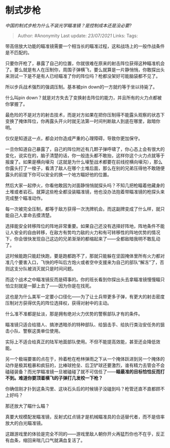 # 制式步枪
*中国的制式步枪为什么不装光学瞄准镜？是控制成本还是没必要?*

> Author: #Anonymity
> Last update: *23/07/2021*
> Links:
> Tags:

带高倍放大功能的瞄准镜需要一个相当长的瞄准过程，这和战场上的一般作战条件是不匹配的。

只要你开枪了，暴露了自己的位置，你就很难在原来的射击阵位获得这种瞄准机会了。要么就是有人在压制你，周围子弹横飞，要么就算是一片静悄悄，你敢探出头来测试一下是不是有人已经瞄准了你的阵位吗？枪都没架好可能脑袋都不见了。

所以步兵战术强烈的强调压制。基本被pin down的一方就约等于坐以待毙了。

什么叫pin down？就是对方失去了变换射击阵位的能力，并且所有的火力点都被你掌握了。

最危险的不是对方的射击技术，而是对方如果在把你压制得不能露头观察的状态下变换了掩体阵位，你再露头开火时就无法第一时间判断敌人到底在哪里，敌暗你明。

仅仅是知道这一点，都会对你造成严重的心理障碍，导致你更加保守。

一旦你知道自己暴露了，自己的阵位附近有几颗子弹呼啸了，你心态上会有很大的变化，说实在的，脑子清楚的话，你一般连头都不敢抬，这样你这个火力点就等于报废了。如果是横向壕沟（这就是为什么壕堑战术都要在前线挖横向壕沟），那么你露头打了一梭子，看清了敌人在哪个土堆后面，那么在别的兄弟压得他不敢随便露头的前提下你可以安全的换一个地方瞄好他的位置。

然后大家一起停火，你看他敢因为对面静悄悄就探头吗？不知几把枪瞄着他藏身的土堆或者岩石。就算这些枪全都没装瞄准镜，他也没办法抱着带瞄准镜的枪探头来完成整个瞄准动作。

每一次被完全压制，都等于敌方获得一次洗牌机会。而这副牌变成了什么样，就只能自己人拿命去摸清楚。

选择能安全转移阵位的阵地非常重要。如果自己还没有选择好阵地，阵地条件不能让人安全的自由转移，在敌方有势均力敌的火力和有可转移性的阵地优势的情况下，你会很快发现自己这边的兄弟渐渐的都缩起来了——全都敌暗我明不敢乱动了。

这时候能跑只能赶快跑，要是跑都跑不了，那就只能躲在坚固掩体里所有火力都对准几个要害入口，飞快的呼叫后方炮火或者空中支援来为自己的部队“解冻”了，否则这支分队被消灭就只是时间问题。

而这个战术之中瞄准镜反而是碍事的。你的班长看到你探出头去拿瞄准镜慢慢瞄只怕立刻就是一脚上去了——因为你是在找死。

这也是为什么美军一定要小口径化——为了让士兵带更多子弹，有更大的射击密度压制对方获得优先的阵位选择权，获得对射中的主动。

什么准不准都是扯淡，那是拥有绝对火力优势的警察部队才有的条件。

瞄准镜只适合给猎人、搞渗透暗杀的特种部队、给狙击手、给执行类治安任务的狙击小队、警察这类单位使用。

实际上不适合给真正的陆军地面部队使用。不但不能提高效能，甚至还会降低效能。

另一个极端要害的点在于，拎着枪在枪林弹雨之下从一个掩体跃进到另一个掩体的动作是极其粗暴和疯狂的，比棒球抢垒、后卫铲球还要激烈，谁有精力去管会不会磕碰装备？而光学瞄准镜一旦被磕碰了就不可信任了——**瞄最准的目标恰恰反而打不到。难道你要顶着横飞的子弹打几发校一下枪？**

你确信刚才扑到这条沟里、这块石头后的时候镜子没磕到吗？枪管还直不直都顾不上好吗？

那还放大了瞄什么瞄？

真要大规模配发瞄准镜，反射式红点镜才是机械瞄准具的合适替代者，而不是倍率放大的白光瞄准镜。

这跟游戏里的体验是完全不同的——游戏里敌人朝你开火再猛烈你也不在乎，反正有血条，缩回来喘几口气就满血复活了。

